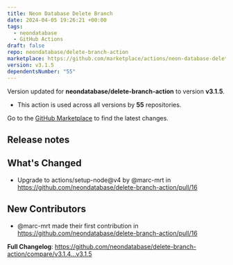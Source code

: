 ```yaml
---
title: Neon Database Delete Branch
date: 2024-04-05 19:26:21 +00:00
tags:
  - neondatabase
  - GitHub Actions
draft: false
repo: neondatabase/delete-branch-action
marketplace: https://github.com/marketplace/actions/neon-database-delete-branch
version: v3.1.5
dependentsNumber: "55"
---
```



Version updated for **neondatabase/delete-branch-action** to version **v3.1.5**.
- This action is used across all versions by **55** repositories.

Go to the [GitHub Marketplace](https://github.com/marketplace/actions/neon-database-delete-branch) to find the latest changes.

## Release notes

## What's Changed
* Upgrade to actions/setup-node@v4 by @marc-mrt in https://github.com/neondatabase/delete-branch-action/pull/16

## New Contributors
* @marc-mrt made their first contribution in https://github.com/neondatabase/delete-branch-action/pull/16

**Full Changelog**: https://github.com/neondatabase/delete-branch-action/compare/v3.1.4...v3.1.5
